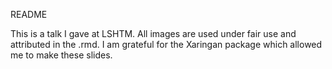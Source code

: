 README

This is a talk I gave at LSHTM. All images are used under fair use and attributed in the .rmd. I am grateful for the Xaringan package which allowed me to make these slides.
